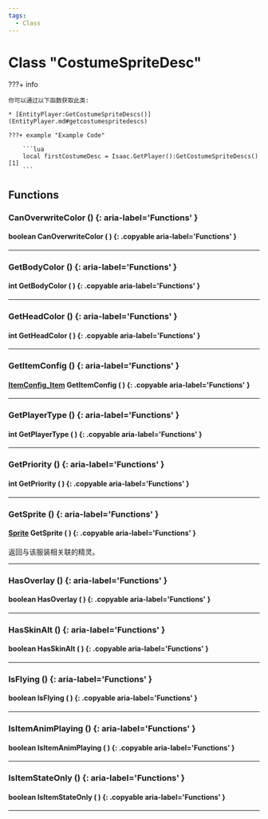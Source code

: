 ```yaml
---
tags:
  - Class
---
```

# Class "CostumeSpriteDesc"

???+ info

    你可以通过以下函数获取此类:

    * [EntityPlayer:GetCostumeSpriteDescs()](EntityPlayer.md#getcostumespritedescs)

    ???+ example "Example Code"
    
        ```lua
        local firstCostumeDesc = Isaac.GetPlayer():GetCostumeSpriteDescs()[1]
        ```
        
## Functions

### CanOverwriteColor () {: aria-label='Functions' }
#### boolean CanOverwriteColor ( ) {: .copyable aria-label='Functions' }

___
### GetBodyColor () {: aria-label='Functions' }
#### int GetBodyColor ( ) {: .copyable aria-label='Functions' }

___
### GetHeadColor () {: aria-label='Functions' }
#### int GetHeadColor ( ) {: .copyable aria-label='Functions' }

___
### GetItemConfig () {: aria-label='Functions' }
#### [ItemConfig_Item](ItemConfig_Item.md) GetItemConfig ( ) {: .copyable aria-label='Functions' }

___
### GetPlayerType () {: aria-label='Functions' }
#### int GetPlayerType ( ) {: .copyable aria-label='Functions' }

___
### GetPriority () {: aria-label='Functions' }
#### int GetPriority ( ) {: .copyable aria-label='Functions' }

___
### GetSprite () {: aria-label='Functions' }
#### [Sprite](Sprite.md) GetSprite ( ) {: .copyable aria-label='Functions' }
返回与该服装相关联的精灵。

___
### HasOverlay () {: aria-label='Functions' }
#### boolean HasOverlay ( ) {: .copyable aria-label='Functions' }

___
### HasSkinAlt () {: aria-label='Functions' }
#### boolean HasSkinAlt ( ) {: .copyable aria-label='Functions' }

___
### IsFlying () {: aria-label='Functions' }
#### boolean IsFlying ( ) {: .copyable aria-label='Functions' }

___
### IsItemAnimPlaying () {: aria-label='Functions' }
#### boolean IsItemAnimPlaying ( ) {: .copyable aria-label='Functions' }

___
### IsItemStateOnly () {: aria-label='Functions' }
#### boolean IsItemStateOnly ( ) {: .copyable aria-label='Functions' }

___